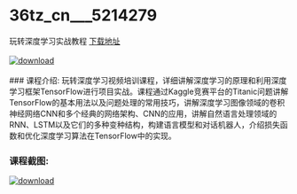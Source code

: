 # 36tz_cn___5214279
玩转深度学习实战教程
[下载地址](http://www.36tz.cn/article/5214279 "下载地址")
<br/></br>[![download](http://36tz.cn/muke_img/2020_07_1-26-300x202.png "下载地址")](http://www.36tz.cn/article/5214279 "下载地址")
<br/></br>### 课程介绍:
玩转深度学习视频培训课程，详细讲解深度学习的原理和利用深度学习框架TensorFlow进行项目实战。课程通过Kaggle竞赛平台的Titanic问题讲解TensorFlow的基本用法以及问题处理的常用技巧，讲解深度学习图像领域的卷积神经网络CNN和多个经典的网络架构、CNN的应用，讲解自然语言处理领域的RNN、LSTM以及它们的多种变种结构，构建语言模型和对话机器人，介绍损失函数和优化深度学习算法在TensorFlow中的实现。

### 课程截图:
[![download](http://36tz.cn/muke_img/2020_07_2-30.png "下载地址")](http://www.36tz.cn/article/5214279 "下载地址")
